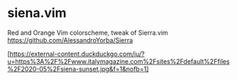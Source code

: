 # siena.vim
Red and Orange Vim colorscheme, tweak of Sierra.vim https://github.com/AlessandroYorba/Sierra

[https://external-content.duckduckgo.com/iu/?u=https%3A%2F%2Fwww.italymagazine.com%2Fsites%2Fdefault%2Ffiles%2F2020-05%2Fsiena-sunset.jpg&f=1&nofb=1]
